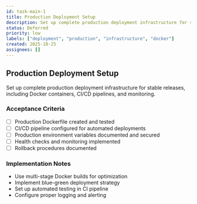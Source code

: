 ```yaml
---
id: task-main-1
title: Production Deployment Setup
description: Set up complete production deployment infrastructure for stable releases
status: Deferred
priority: low
labels: ["deployment", "production", "infrastructure", "docker"]
created: 2025-10-25
assignees: []
---
```


## Production Deployment Setup

Set up complete production deployment infrastructure for stable releases, including Docker containers, CI/CD pipelines, and monitoring.

### Acceptance Criteria
- [ ] Production Dockerfile created and tested
- [ ] CI/CD pipeline configured for automated deployments
- [ ] Production environment variables documented and secured
- [ ] Health checks and monitoring implemented
- [ ] Rollback procedures documented

### Implementation Notes
- Use multi-stage Docker builds for optimization
- Implement blue-green deployment strategy
- Set up automated testing in CI pipeline
- Configure proper logging and alerting